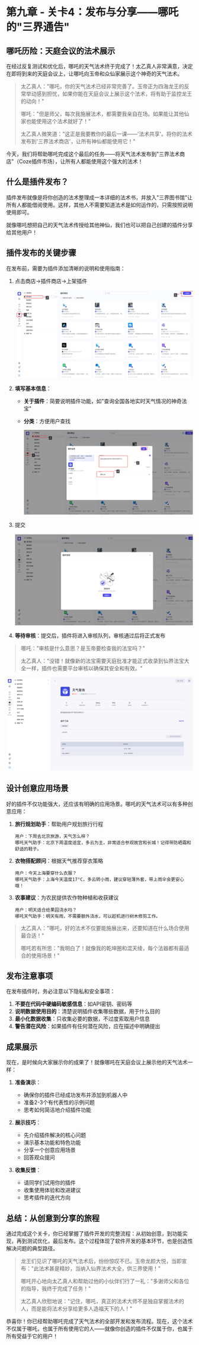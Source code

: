 # 第九章 - 关卡4：发布与分享——哪吒的"三界通告"

## 哪吒历险：天庭会议的法术展示

在经过反复测试和优化后，哪吒的天气法术终于完成了！太乙真人非常满意，决定在即将到来的天庭会议上，让哪吒向玉帝和众仙家展示这个神奇的天气法术。

> 太乙真人："哪吒，你的天气法术已经非常完善了。玉帝正为四海龙王的反常举动感到担忧，如果你能在天庭会议上展示这个法术，将有助于监控龙王的动向！"
> 
> 哪吒："但是师父，每次我施展法术，都需要我亲自在场。如果能让其他仙家也能使用这个法术就好了！"
> 
> 太乙真人微笑道："这正是我要教你的最后一课——'法术共享'。将你的法术发布到'三界法术商店'，让所有神仙都能使用它！"

今天，我们将帮助哪吒完成这个最后的任务——将天气法术发布到"三界法术商店"（Coze插件市场），让所有人都能使用这个强大的法术！

## 什么是插件发布？

插件发布就像是将你创造的法术整理成一本详细的法术书，并放入"三界图书馆"让所有人都能借阅使用。这样，其他人不需要知道法术是如何运作的，只需按照说明使用即可。

就像哪吒想把自己的天气法术传授给其他神仙，我们也可以把自己创建的插件分享给其他用户！

## 插件发布的关键步骤

在发布前，需要为插件添加清晰的说明和使用指南：

1. 点击商店->插件商店->上架插件

   

   ![image-20250313192728153](img/04_发布与分享/image-20250313192728153.png)

2. **填写基本信息**：

   - **关于插件**：简要说明插件功能，如"查询全国各地实时天气情况的神奇法宝"

   - **分类**：方便用户查找

     ![image-20250314115555707](img/04_发布与分享/image-20250314115555707.png)

3. 提交

   ![image-20250314115652992](img/04_发布与分享/image-20250314115652992.png)

4. **等待审核**：提交后，插件将进入审核队列，审核通过后将正式发布

  > 哪吒："审核是什么意思？是玉帝要检查我的法宝吗？"
  > 
  > 太乙真人："没错！就像新的法宝需要天庭批准才能正式收录到仙界法宝大全一样，插件也需要平台审核以确保其安全和有效。"

![image-20250314115750376](img/04_发布与分享/image-20250314115750376.png)



## 设计创意应用场景

好的插件不仅功能强大，还应该有明确的应用场景。哪吒的天气法术可以有多种创意应用：

1. **旅行规划助手**：帮助用户规划旅行行程
   ```
   用户：下周去北京旅游，天气怎么样？
   哪吒天气助手：北京下周温度适宜，多云为主，非常适合参观故宫和长城！记得带防晒霜和舒适的鞋子。
   ```

2. **衣物搭配顾问**：根据天气推荐穿衣策略
   ```
   用户：今天上海要穿什么衣服？
   哪吒天气助手：上海今天温度17°C，多云转小雨，建议穿轻薄外套，带上雨伞会更安心哦！
   ```

3. **农事建议**：为农民提供农作物种植和收获建议
   ```
   用户：明天适合给果园浇水吗？
   哪吒天气助手：明天有雨，不需要额外浇水，可以趁机进行树木修剪工作。
   ```

> 太乙真人："哪吒，好的法术不仅要能施展出来，还要知道在什么场合使用最合适！"
> 
> 哪吒若有所思："我明白了！就像我的乾坤圈和混天绫，每个法器都有最适合的使用场景！"

## 发布注意事项

在发布插件时，务必注意以下隐私和安全事项：

1. **不要在代码中硬编码敏感信息**：如API密钥、密码等
2. **说明数据使用目的**：清楚说明插件收集哪些数据，用于什么目的
3. **最小化数据收集**：只收集必要的数据，不过度索取用户信息
4. **警告潜在风险**：如果插件有任何潜在风险，应在描述中明确提出

## 成果展示

现在，是时候向大家展示你的成果了！就像哪吒在天庭会议上展示他的天气法术一样：

1. **准备演示**：
   - 确保你的插件已经成功发布并添加到机器人中
   - 准备2-3个有代表性的示例问题
   - 思考如何简洁地介绍插件功能

2. **展示技巧**：
   - 先介绍插件解决的核心问题
   - 演示基本功能和特色功能
   - 分享一个创意应用场景
   - 回答观众提问

3. **收集反馈**：
   - 请同学们试用你的插件
   - 收集使用体验和改进建议
   - 思考插件的迭代方向

## 总结：从创意到分享的旅程

通过完成这个关卡，你已经掌握了插件开发的完整流程：从初始创意，到功能实现，再到测试优化，最后发布。这个过程体现了软件开发的基本环节，也是创造性解决问题的典型路径。

> 龙王们见识了哪吒的天气法术后，纷纷惊叹不已。玉帝龙颜大悦，当即宣布："此法术甚是精妙，当纳入仙界法术大全，供三界使用！"
> 
> 哪吒开心地向太乙真人和帮助过他的小伙伴们行了一礼："多谢师父和各位的指导，我终于完成了任务！"
> 
> 太乙真人欣慰地说："记住，哪吒，真正的法术大师不是独自掌握法术的人，而是能将法术分享给更多人造福天下的人！"

恭喜你！你已经帮助哪吒完成了天气法术的全部开发和发布流程。现在，这个法术不仅属于哪吒，也属于所有使用它的人——就像你创造的插件不仅属于你，也属于所有受益于它的用户！



